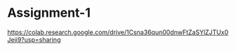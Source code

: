 # Assignment-1
https://colab.research.google.com/drive/1Csna36qun00dnwFtZaSYlZJTUx0Jeji9?usp=sharing
